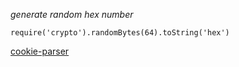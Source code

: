 _generate random hex number_
```
require('crypto').randomBytes(64).toString('hex')
```
[cookie-parser](https://www.npmjs.com/package/cookie-parser)<br />